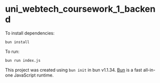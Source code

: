 # uni_webtech_coursework_1_backend

To install dependencies:

```bash
bun install
```

To run:

```bash
bun run index.js
```

This project was created using `bun init` in bun v1.1.34. [Bun](https://bun.sh) is a fast all-in-one JavaScript runtime.
